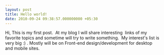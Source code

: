 ```yaml
---
layout: post
title: Hello world!
date: 2010-09-24 09:38:57.000000000 +05:30
---
```

Hi, This is my first post.  At my blog I will share interesting  links of my favorite topics and sometime will try to write something.  My interest's list is very big :) . Mostly will be on Front-end design/development for desktop and mobile sites.
